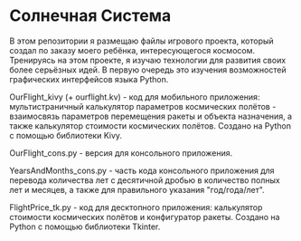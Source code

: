 # Солнечная Система
В этом репозитории я размещаю файлы игрового проекта, который создал по заказу моего ребёнка, интересующегося космосом. Тренируясь на этом проекте, я изучаю технологии для развития своих более серьёзных идей. В первую очередь это изучения возможностей графических интерфейсов языка Python.

OurFlight_kivy (+ ourflight.kv) - код для мобильного приложения: мультистраничный калькулятор параметров космических полётов - взаимосвязь параметров перемещения ракеты и объекта назначения, а также калькулятор стоимости космических полётов. Создано на Python с помощью библиотеки Kivy.

OurFlight_cons.py - версия для консольного приложения.

YearsAndMonths_cons.py - часть кода консольного приложения для перевода количества лет с десятичной дробью в количество полных лет и месяцев, а также для правильного указания "год/года/лет".

FlightPrice_tk.py - код для десктопного приложения: калькулятор стоимости космических полётов и конфигуратор ракеты. Создано на Python с помощью библиотеки Tkinter.
